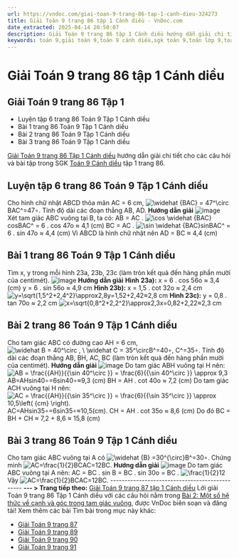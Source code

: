 ```yaml
---
url: https://vndoc.com/giai-toan-9-trang-86-tap-1-canh-dieu-324273
title: Giải Toán 9 trang 86 tập 1 Cánh diều - VnDoc.com
date_extracted: 2025-04-14 20:50:07
description: Giải Toán 9 trang 86 tập 1 Cánh diều hướng dẫn giải chi tiết các câu hỏi và bài tập trong SGK Toán 9 Cánh diều tập 1.
keywords: toán 9,giải toán 9,toán 9 cánh diều,sgk toán 9,toán lớp 9,toán lớp 9 cánh diều,sgk toán 9 cánh diều,toán 9 cd,giải sgk toán 9 cánh diều,toán 9 cánh diều tập 1,giải bài tập toán 9 cánh diều,Toán 9 Bài 2 Một số hệ thức về cạnh và góc trong tam giác vuông,Một số hệ thức về cạnh và góc trong tam giác vuông,Giải Toán 9 Cánh diều trang 87,Giải Toán 9 Cánh diều trang 86,Giải Toán 9 Cánh diều trang 84,Giải Toán 9 Cánh diều trang 85,toán 9 trang 86,giải toán 9 trang 86,toán 9 trang 86 cánh diều
---
```


# Giải Toán 9 trang 86 tập 1 Cánh diều
## **Giải Toán 9 trang 86 Tập 1**
  * Luyện tập 6 trang 86 Toán 9 Tập 1 Cánh diều
  * Bài 1 trang 86 Toán 9 Tập 1 Cánh diều
  * Bài 2 trang 86 Toán 9 Tập 1 Cánh diều
  * Bài 3 trang 86 Toán 9 Tập 1 Cánh diều

[Giải Toán 9 trang 86 Tập 1 Cánh diều](<https://vndoc.com/giai-toan-9-trang-86-tap-1-canh-dieu-324273>) hướng dẫn giải chi tiết cho các câu hỏi và bài tập trong SGK [Toán 9 Cánh diều](<https://vndoc.com/toan-9-canh-dieu>) tập 1 trang 86.
## **Luyện tập 6 trang 86 Toán 9 Tập 1 Cánh diều**
Cho hình chữ nhật ABCD thỏa mãn AC = 6 cm, ![\\widehat {BAC} = 47^\\circ](https://i.vdoc.vn/data/image/blank.png)BAC^=47∘. Tính độ dài các đoạn thẳng AB, AD.
**Hướng dẫn giải**
![image](https://i.vdoc.vn/data/image/2024/07/14/638565567255704832.png)
Xét tam giác ABC vuông tại B, ta có:
AB = AC . ![\\cos \\widehat {BAC}](https://i.vdoc.vn/data/image/blank.png)cos⁡BAC^ = 6 . cos 47o ≈ 4,1 \(cm\)
BC = AC . ![\\sin \\widehat {BAC}](https://i.vdoc.vn/data/image/blank.png)sin⁡BAC^ = 6 . sin 47o ≈ 4,4 \(cm\)
Vì ABCD là hình chữ nhật nên AD = BC ≈ 4,4 \(cm\)
## **Bài 1 trang 86 Toán 9 Tập 1 Cánh diều**
Tìm x, y trong mỗi hình 23a, 23b, 23c \(làm tròn kết quả đến hàng phần mười của centimét\).
![image](https://i.vdoc.vn/data/image/2024/07/14/638565567254861594.png)
**Hướng dẫn giải**
**Hình 23a\):**
x = 6 . cos 56o ≈ 3,4 \(cm\)
y = 6 . sin 56o ≈ 4,9 cm
**Hình 23b\):**
x = 1,5 . cot 32o ≈ 2,4 cm
![y=\\sqrt{1,5^2+2,4^2}\\approx2,8](https://i.vdoc.vn/data/image/blank.png)y=1,52+2,42≈2,8 cm
**Hình 23c\):**
y = 0,8 . tan 70o ≈ 2,2 cm
![x=\\sqrt{0,8^2+2,2^2}\\approx2,3](https://i.vdoc.vn/data/image/blank.png)x=0,82+2,22≈2,3 cm
## **Bài 2 trang 86 Toán 9 Tập 1 Cánh diều**
Cho tam giác ABC có đường cao AH = 6 cm, ![\\widehat B = 40^\\circ , \\ \\widehat C = 35^\\circ](https://i.vdoc.vn/data/image/blank.png)B^=40∘, C^=35∘. Tính độ dài các đoạn thẳng AB, BH, AC, BC \(làm tròn kết quả đến hàng phần mười của centimét\).
**Hướng dẫn giải**
![image](https://i.vdoc.vn/data/image/2024/07/14/638565567253790423.png)
Do tam giác ABH vuông tại H nên:
![AB = \\frac{{AH}}{{\\sin 40^\\circ }} = \\frac{6}{{\\sin 40^\\circ }} \\approx 9,3](https://i.vdoc.vn/data/image/blank.png)AB=AHsin⁡40∘=6sin⁡40∘≈9,3 \(cm\)
BH = AH . cot 40o ≈ 7,2 \(cm\)
Do tam giác ACH vuông tại H nên:
![AC = \\frac{{AH}}{{\\sin 35^\\circ }} = \\frac{6}{{\\sin 35^\\circ }} \\approx 10,5\\left\( {cm} \\right\).](https://i.vdoc.vn/data/image/blank.png)AC=AHsin⁡35∘=6sin⁡35∘≈10,5\(cm\).
CH = AH . cot 35o ≈ 8,6 \(cm\)
Do đó BC = BH + CH ≈ 7,2 + 8,6 ≈ 15,8 \(cm\)
## **Bài 3 trang 86 Toán 9 Tập 1 Cánh diều**
Cho tam giác ABC vuông tại A có ![\\widehat {B} =30^{\\circ}](https://i.vdoc.vn/data/image/blank.png)B^=30∘. Chứng minh ![AC=\\frac{1}{2}BC](https://i.vdoc.vn/data/image/blank.png)AC=12BC.
**Hướng dẫn giải**
![image](https://i.vdoc.vn/data/image/2024/07/14/638565567250964830.png)
Do tam giác ABC vuông tại A nên:
AC = BC . sin B = BC . sin 30o = BC . ![\\frac{1}{2}](https://i.vdoc.vn/data/image/blank.png)12
Vậy ![AC=\\frac{1}{2}BC](https://i.vdoc.vn/data/image/blank.png)AC=12BC.
\-----------------------------------------------
**\--- > Trang tiếp theo:** [Giải Toán 9 trang 87 tập 1 Cánh diều](<https://vndoc.com/giai-toan-9-trang-87-tap-1-canh-dieu-324274>)
Lời giải Toán 9 trang 86 Tập 1 Cánh diều với các câu hỏi nằm trong [Bài 2: Một số hệ thức về cạnh và góc trong tam giác vuông](<https://vndoc.com/toan-9-canh-dieu-bai-2-mot-so-he-thuc-ve-canh-va-goc-trong-tam-giac-vuong-321757>), được VnDoc biên soạn và đăng tải\!
Xem thêm các bài Tìm bài trong mục này khác:
  * [Giải Toán 9 trang 87](</giai-toan-9-trang-87-tap-1-canh-dieu-324274>)
  * [Giải Toán 9 trang 89](</giai-toan-9-trang-89-tap-1-canh-dieu-324281>)
  * [Giải Toán 9 trang 90](</giai-toan-9-trang-90-tap-1-canh-dieu-324282>)
  * [Giải Toán 9 trang 91](</giai-toan-9-trang-91-tap-1-canh-dieu-324283>)

